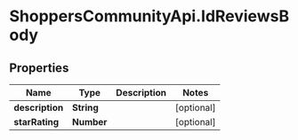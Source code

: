 # ShoppersCommunityApi.IdReviewsBody

## Properties
Name | Type | Description | Notes
------------ | ------------- | ------------- | -------------
**description** | **String** |  | [optional] 
**starRating** | **Number** |  | [optional] 

